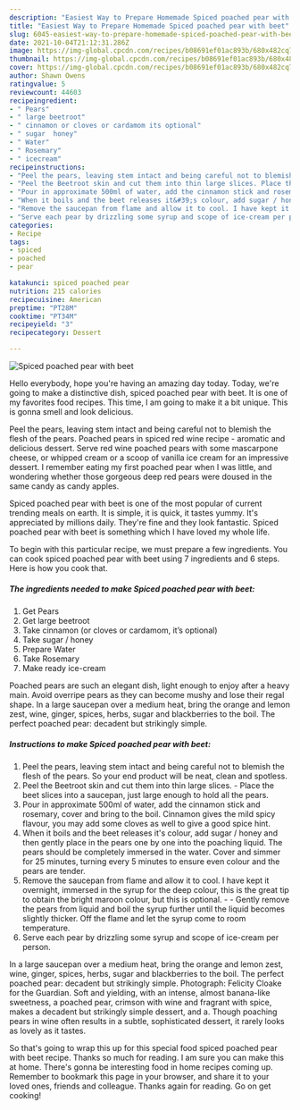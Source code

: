 ```yaml
---
description: "Easiest Way to Prepare Homemade Spiced poached pear with beet"
title: "Easiest Way to Prepare Homemade Spiced poached pear with beet"
slug: 6045-easiest-way-to-prepare-homemade-spiced-poached-pear-with-beet
date: 2021-10-04T21:12:31.286Z
image: https://img-global.cpcdn.com/recipes/b08691ef01ac893b/680x482cq70/spiced-poached-pear-with-beet-recipe-main-photo.jpg
thumbnail: https://img-global.cpcdn.com/recipes/b08691ef01ac893b/680x482cq70/spiced-poached-pear-with-beet-recipe-main-photo.jpg
cover: https://img-global.cpcdn.com/recipes/b08691ef01ac893b/680x482cq70/spiced-poached-pear-with-beet-recipe-main-photo.jpg
author: Shawn Owens
ratingvalue: 5
reviewcount: 44603
recipeingredient:
- " Pears"
- " large beetroot"
- " cinnamon or cloves or cardamom its optional"
- " sugar  honey"
- " Water"
- " Rosemary"
- " icecream"
recipeinstructions:
- "Peel the pears, leaving stem intact and being careful not to blemish the flesh of the pears. So your end product will be neat, clean and spotless."
- "Peel the Beetroot skin and cut them into thin large slices. Place the beet slices into a saucepan, just large enough to hold all the pears."
- "Pour in approximate 500ml of water, add the cinnamon stick and rosemary, cover and bring to the boil. Cinnamon gives the mild spicy flavour, you may add some cloves as well to give a good spice hint."
- "When it boils and the beet releases it&#39;s colour, add sugar / honey and then gently place in the pears one by one into the poaching liquid. The pears should be completely immersed in the water. Cover and simmer for 25 minutes, turning every 5 minutes to ensure even colour and the pears are tender."
- "Remove the saucepan from flame and allow it to cool. I have kept it overnight, immersed in the syrup for the deep colour, this is the great tip to obtain the bright maroon colour, but this is optional.  Gently remove the pears from liquid and boil the syrup further until the liquid becomes slightly thicker. Off the flame and let the syrup come to room temperature."
- "Serve each pear by drizzling some syrup and scope of ice-cream per person."
categories:
- Recipe
tags:
- spiced
- poached
- pear

katakunci: spiced poached pear 
nutrition: 215 calories
recipecuisine: American
preptime: "PT28M"
cooktime: "PT34M"
recipeyield: "3"
recipecategory: Dessert

---
```



![Spiced poached pear with beet](https://img-global.cpcdn.com/recipes/b08691ef01ac893b/680x482cq70/spiced-poached-pear-with-beet-recipe-main-photo.jpg)

Hello everybody, hope you're having an amazing day today. Today, we're going to make a distinctive dish, spiced poached pear with beet. It is one of my favorites food recipes. This time, I am going to make it a bit unique. This is gonna smell and look delicious.

Peel the pears, leaving stem intact and being careful not to blemish the flesh of the pears. Poached pears in spiced red wine recipe - aromatic and delicious dessert. Serve red wine poached pears with some mascarpone cheese, or whipped cream or a scoop of vanilla ice cream for an impressive dessert. I remember eating my first poached pear when I was little, and wondering whether those gorgeous deep red pears were doused in the same candy as candy apples.

Spiced poached pear with beet is one of the most popular of current trending meals on earth. It is simple, it is quick, it tastes yummy. It's appreciated by millions daily. They're fine and they look fantastic. Spiced poached pear with beet is something which I have loved my whole life.


To begin with this particular recipe, we must prepare a few ingredients. You can cook spiced poached pear with beet using 7 ingredients and 6 steps. Here is how you cook that.

<!--inarticleads1-->

##### The ingredients needed to make Spiced poached pear with beet:

1. Get  Pears
1. Get  large beetroot
1. Take  cinnamon (or cloves or cardamom, it’s optional)
1. Take  sugar / honey
1. Prepare  Water
1. Take  Rosemary
1. Make ready  ice-cream


Poached pears are such an elegant dish, light enough to enjoy after a heavy main. Avoid overripe pears as they can become mushy and lose their regal shape. In a large saucepan over a medium heat, bring the orange and lemon zest, wine, ginger, spices, herbs, sugar and blackberries to the boil. The perfect poached pear: decadent but strikingly simple. 

<!--inarticleads2-->

##### Instructions to make Spiced poached pear with beet:

1. Peel the pears, leaving stem intact and being careful not to blemish the flesh of the pears. So your end product will be neat, clean and spotless.
1. Peel the Beetroot skin and cut them into thin large slices. - Place the beet slices into a saucepan, just large enough to hold all the pears.
1. Pour in approximate 500ml of water, add the cinnamon stick and rosemary, cover and bring to the boil. Cinnamon gives the mild spicy flavour, you may add some cloves as well to give a good spice hint.
1. When it boils and the beet releases it&#39;s colour, add sugar / honey and then gently place in the pears one by one into the poaching liquid. The pears should be completely immersed in the water. Cover and simmer for 25 minutes, turning every 5 minutes to ensure even colour and the pears are tender.
1. Remove the saucepan from flame and allow it to cool. I have kept it overnight, immersed in the syrup for the deep colour, this is the great tip to obtain the bright maroon colour, but this is optional. -  - Gently remove the pears from liquid and boil the syrup further until the liquid becomes slightly thicker. Off the flame and let the syrup come to room temperature.
1. Serve each pear by drizzling some syrup and scope of ice-cream per person.


In a large saucepan over a medium heat, bring the orange and lemon zest, wine, ginger, spices, herbs, sugar and blackberries to the boil. The perfect poached pear: decadent but strikingly simple. Photograph: Felicity Cloake for the Guardian. Soft and yielding, with an intense, almost banana-like sweetness, a poached pear, crimson with wine and fragrant with spice, makes a decadent but strikingly simple dessert, and a. Though poaching pears in wine often results in a subtle, sophisticated dessert, it rarely looks as lovely as it tastes. 

So that's going to wrap this up for this special food spiced poached pear with beet recipe. Thanks so much for reading. I am sure you can make this at home. There's gonna be interesting food in home recipes coming up. Remember to bookmark this page in your browser, and share it to your loved ones, friends and colleague. Thanks again for reading. Go on get cooking!
